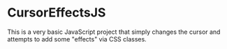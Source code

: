 # CursorEffectsJS
This is a very basic JavaScript project that simply changes the cursor and attempts to add some "effects" via CSS classes.
